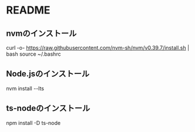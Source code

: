 # README

## nvmのインストール
curl -o- https://raw.githubusercontent.com/nvm-sh/nvm/v0.39.7/install.sh | bash
source ~/.bashrc

## Node.jsのインストール
nvm install --lts

## ts-nodeのインストール
npm install -D ts-node